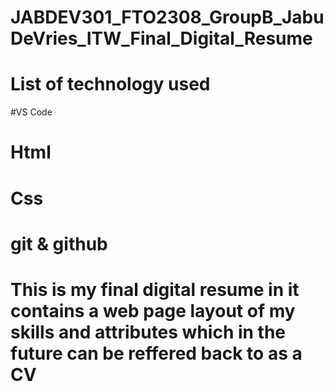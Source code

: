 # JABDEV301_FTO2308_GroupB_JabuDeVries_ITW_Final_Digital_Resume
# List of technology used
#VS Code 
# Html
# Css
# git & github 

# This is my final digital resume in it contains a web page layout of my skills and attributes which in the future can be reffered back to as a CV 
